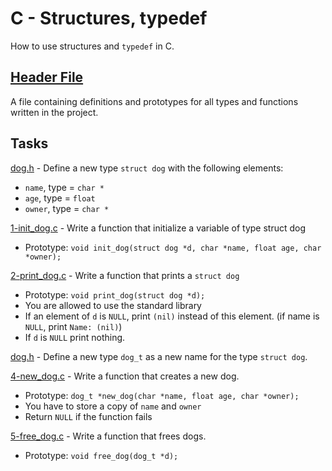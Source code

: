 # C - Structures, typedef
How to  use structures and `typedef` in C.

## [Header File](./dog.h)
A file containing definitions and prototypes for all types and functions written in the project.

## Tasks
[dog.h](./dog.h) - Define a new type `struct dog` with the following elements:
- `name`, type = `char *`
- `age`, type = `float`
- `owner`, type = `char *`

[1-init_dog.c](./1-init_dog.c) - Write a function that initialize a variable of type struct dog
- Prototype: `void init_dog(struct dog *d, char *name, float age, char *owner);`

[2-print_dog.c](./2-print_dog.c) - Write a function that prints a `struct dog`
- Prototype: `void print_dog(struct dog *d);`
- You are allowed to use the standard library
- If an element of `d` is `NULL`, print `(nil)` instead of this element. (if name is `NULL`, print `Name: (nil)`)
- If `d` is `NULL` print nothing.

[dog.h](./dog.h) - Define a new type `dog_t` as a new name for the type `struct dog`.

[4-new_dog.c](./4-new_dog.c) - Write a function that creates a new dog.
- Prototype: `dog_t *new_dog(char *name, float age, char *owner);`
- You have to store a copy of `name` and `owner`
- Return `NULL` if the function fails

[5-free_dog.c](./5-free_dog.c) - Write a function that frees dogs.
- Prototype: `void free_dog(dog_t *d);`

